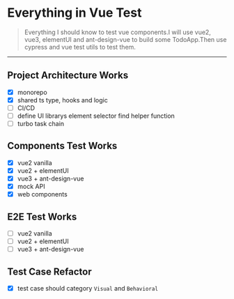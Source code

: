 # Everything in Vue Test

> Everything I should know to test vue components.I will use vue2, vue3, elementUI and ant-design-vue to build some TodoApp.Then use cypress and vue test utils to test them.

---

## Project Architecture Works

- [x] monorepo
- [x] shared ts type, hooks and logic
- [ ] CI/CD
- [ ] define UI librarys element selector find helper function
- [ ] turbo task chain

## Components Test Works

- [x] vue2 vanilla
- [x] vue2 + elementUI
- [x] vue3 + ant-design-vue
- [x] mock API
- [x] web components

## E2E Test Works

- [ ] vue2 vanilla
- [ ] vue2 + elementUI
- [ ] vue3 + ant-design-vue

## Test Case Refactor

- [x] test case should category `Visual` and `Behavioral`
